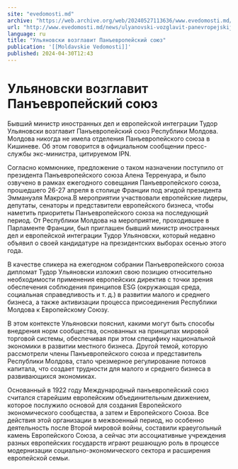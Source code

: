 ```yaml
---
site: "evedomosti.md"
archive: "https://web.archive.org/web/20240527113636/www.evedomosti.md/news/ulyanovski-vozglavit-panevropejskij-soyuz"
url: "http://www.evedomosti.md/news/ulyanovski-vozglavit-panevropejskij-soyuz"
language: ru
title: "Ульяновски возглавит Панъевропейский союз"
publication: '[[Moldavskie Vedomosti]]'
published: 2024-04-30T12:43
---
```


# Ульяновски возглавит Панъевропейский союз

Бывший министр иностранных дел и европейской интеграции Тудор Ульяновски возглавит Панъевропейский союз Республики Молдова. Молдова никогда не имела отделения Панъевропейского союза в Кишиневе. Об этом говорится в официальном сообщении пресс-службы экс-министра, цитируемом IPN.

Согласно коммюнике, предложение о таком назначении поступило от президента Панъевропейского союза Алена Терренуара, и было озвучено в рамках ежегодного совещания Панъевропейского союза, прошедшего 26-27 апреля в столице Франции под эгидой президента Эммануэля Макрона.В мероприятии участвовали европейские лидеры, депутаты, сенаторы и представители европейского бизнеса, чтобы наметить приоритеты Панъевропейского союза на последующий период. От Республики Молдова на мероприятие, проходившее в Парламенте Франции, был приглашен бывший министр иностранных дел и европейской интеграции Тудор Ульяновски, который недавно объявил о своей кандидатуре на президентских выборах осенью этого года.

В качестве спикера на ежегодном собрании Панъевропейского союза дипломат Тудор Ульяновски изложил свою позицию относительно необходимости применения европейских директив с точки зрения обеспечения соблюдения принципов ESG (окружающая среда, социальная справедливость и т. д.) в развитии малого и среднего бизнеса, а также активизации процесса присоединения Республики Молдова к Европейскому Союзу.

В этом контексте Ульяновски пояснил, какими могут быть способы внедрения норм сообщества, основанных на принципах мировой торговой системы, обеспечивая при этом специфику национальной экономики в развитии местного бизнеса. Другой темой, которую рассмотрели члены Панъевропейского союза и представитель Республики Молдова, стало чрезмерное регулирование потоков капитала, что создает трудности для малого и среднего бизнеса в развивающихся экономиках.

Основанный в 1922 году Международный панъевропейский союз считался старейшим европейским объединительным движением, которое послужило основой для создания Европейского экономического сообщества, а затем и Европейского Союза. Все действия этой организации в межвоенный период, но особенно деятельность после Второй мировой войны, составили краеугольный камень Европейского Союза, а сейчас эти ассоциативные учреждения разных европейских государств играют решающую роль в процессе модернизации социально-экономического сектора и расширения европейской семьи.